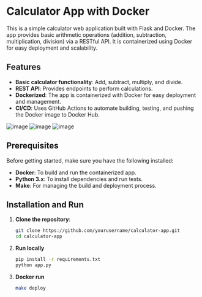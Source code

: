 # Calculator App with Docker

This is a simple calculator web application built with Flask and Docker. The app provides basic arithmetic operations (addition, subtraction, multiplication, division) via a RESTful API. It is containerized using Docker for easy deployment and scalability.

## Features

- **Basic calculator functionality**: Add, subtract, multiply, and divide.
- **REST API**: Provides endpoints to perform calculations.
- **Dockerized**: The app is containerized with Docker for easy deployment and management.
- **CI/CD**: Uses GitHub Actions to automate building, testing, and pushing the Docker image to Docker Hub.

![image](https://github.com/user-attachments/assets/953778af-18e1-40a6-9e20-a1aefa031ea0)
![image](https://github.com/user-attachments/assets/c7199c70-d1c5-4847-a2e3-5ba316541152)
![image](https://github.com/user-attachments/assets/68ea8311-c649-48a3-b5d8-5f926b90388f)



## Prerequisites

Before getting started, make sure you have the following installed:

- **Docker**: To build and run the containerized app.
- **Python 3.x**: To install dependencies and run tests.
- **Make**: For managing the build and deployment process.

## Installation and Run

1. **Clone the repository**:
   ```bash
   git clone https://github.com/yourusername/calculator-app.git
   cd calculator-app
   ```
2. **Run locally**
   ```bash
   pip install -r requirements.txt
   python app.py
   ```
3. **Docker run**
   ```bash
   make deploy
   ```
